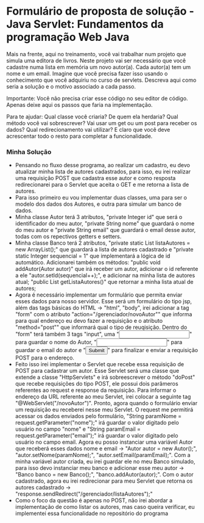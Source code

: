 # Formulário de proposta de solução - Java Servlet: Fundamentos da programação Web Java


Mais na frente, aqui no treinamento, você vai trabalhar num projeto que simula uma editora de livros. Neste projeto vai ser necessário que você cadastre numa lista em memória um novo autor(a). Cada autor(a) tem um nome e um email. Imagine que você precisa fazer isso usando o conhecimento que você adquiriu no curso de servlets. Descreva aqui como seria a solução e o motivo associado a cada passo. 

Importante: Você não precisa criar esse código no seu editor de código. Apenas deixe aqui os passos que faria na implementação. 

Para te ajudar: Qual classe você criaria? De quem ela herdaria? Qual método você vai sobrescrever? Vai usar um get ou um post para receber os dados? Qual redirecionamento vai utilizar? E claro que você deve acrescentar todo o resto para completar a funcionalidade.

### Minha Solução

- Pensando no fluxo desse programa, ao realizar um cadastro, eu devo atualizar minha lista de autores cadastrados, para isso, eu irei realizar uma requisição POST que cadastra esse autor e como resposta redirecionarei para o Servlet que aceita o GET e me retorna a lista de autores.
- Para isso primeiro eu vou implementar duas classes, uma para ser o modelo dos dados dos Autores, e outra para simular um banco de dados.
- Minha classe Autor terá 3 atributos, "private Integer id" que será o identificador do meu autor, "private String nome" que guardará o nome do meu autor e "private String email" que guardará o email desse autor, todas com os repectivos getters e setters.
- Minha classe Banco terá 2 atributos, "private static List<Autor> listaAutores = new ArrayList<Autor>();" que guardará a lista de autores cadastrado e "private static Integer sequencial = 1" que implementará a lógica de id automático. Adicionarei também os métodos: "public void addAutor(Autor autor)" que irá receber um autor, adicionar o id referente a ele "autor.setId(sequencial++);", e adicionar na minha lista de autores atual; "public List<Autor> getListaAutores()" que retornar a minha lista atual de autores;
- Agora é necessário implementar um formulário que permita enviar esses dados para nosso servidor. Esse será um formulário do tipo jsp, além das tags básicas do HTML -> "html", "body", irei adicionar a tag "form" com o atributo "action="/gerenciador/novoAutor"" que informa para qual endereço eu devo fazer a requisição e o atributo "method="post"" que informará qual o tipo de reuqisição. Dentro do "form" terá também 3 tags "input", uma "<input type="text" name="nome">" para guardar o nome do Autor, "<input type="email" name=email>" para guardar o email do autor e "<input type="submit">" para finalizar e enviar a requisição POST para o endereço.  
- Feito isso irei implementar o Servlet que recebe essa requisição de POST para cadastrar um autor. Esse Servlet será uma classe que extende a classe "HttpServlets" e irá sobreescrever o método "doPost" que recebe requisições do tipo POST, ele possui dois parâmeros referentes ao request e response da requisição. Para informar o endereço da URL referente ao meu Servlet, irei colocar a seguinte tag "@WebServlet("/novoAutor")". Pronto, agora quando o formulário enviar um requisição eu receberei nesse meu Servlet. O request me permitirá acessar os dados enviados pelo formulário, "String paramNome = request.getParameter("nome");" irá guardar o valor digitado pelo usuário no campo "nome" e "String paramEmail = request.getParameter("email");" irá guardar o valor digitado pelo usuário no campo email. Agora eu posso instanciar uma variável Autor que receberá esses dados nome e email -> "Autor autor = new Autor();", "autor.setNome(paramNome);", "autor.setEmail(paramEmail);". Com a minha variável autor criada, eu irei guardar ele no meu Banco simulado, para isso devo instanciar meu banco e adicionar esse meu autor -> "Banco banco = new Banco();", "banco.addAutor(autor);". Com o autor cadastrado, agora eu irei redirecionar para meu Servlet que retorna os autores cadastrado -> "response.sendRedirect("/gerenciador/listaAutores");"
- Como o foco da questão é apenas no POST, não irei abordar a implementação de como listar os autores, mas caso queira verificar, eu implementei essa funcionalidade no repositório do programa  